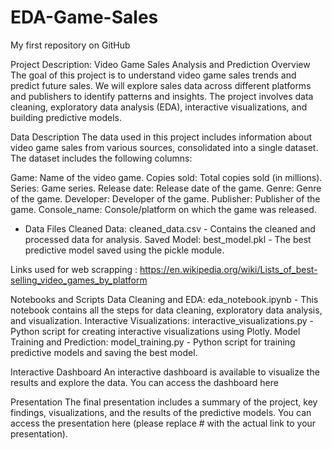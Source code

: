 # EDA-Game-Sales
My first repository on GitHub

Project Description: Video Game Sales Analysis and Prediction
Overview
The goal of this project is to understand video game sales trends and predict future sales. We will explore sales data across different platforms and publishers to identify patterns and insights. The project involves data cleaning, exploratory data analysis (EDA), interactive visualizations, and building predictive models.

Data Description
The data used in this project includes information about video game sales from various sources, consolidated into a single dataset. The dataset includes the following columns:

Game: Name of the video game.
Copies sold: Total copies sold (in millions).
Series: Game series.
Release date: Release date of the game.
Genre: Genre of the game.
Developer: Developer of the game.
Publisher: Publisher of the game.
Console_name: Console/platform on which the game was released.

* Data Files
Cleaned Data: cleaned_data.csv - Contains the cleaned and processed data for analysis.
Saved Model: best_model.pkl - The best predictive model saved using the pickle module.

Links used for web scrapping :
https://en.wikipedia.org/wiki/Lists_of_best-selling_video_games_by_platform

Notebooks and Scripts
Data Cleaning and EDA: eda_notebook.ipynb - This notebook contains all the steps for data cleaning, exploratory data analysis, and visualization.
Interactive Visualizations: interactive_visualizations.py - Python script for creating interactive visualizations using Plotly.
Model Training and Prediction: model_training.py - Python script for training predictive models and saving the best model.

Interactive Dashboard
An interactive dashboard is available to visualize the results and explore the data. You can access the dashboard here

Presentation
The final presentation includes a summary of the project, key findings, visualizations, and the results of the predictive models. You can access the presentation here (please replace # with the actual link to your presentation).

